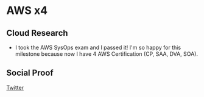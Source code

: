 # AWS x4

## Cloud Research

- I took the AWS SysOps exam and I passed it! I'm so happy for this milestone because now I have 4 AWS Certification (CP, SAA, DVA, SOA).

## Social Proof

[Twitter](https://twitter.com/L0rum4/status/1291926345203748865)
